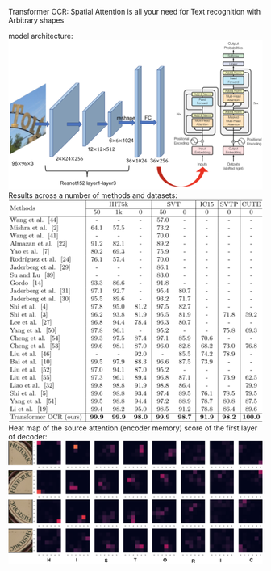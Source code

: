 Transformer OCR: Spatial Attention is all your need for Text recognition with Arbitrary shapes


model architecture:
![avatar](art.png)
Results across a number of methods and datasets:
![avatar](result.png)
Heat map of the source attention (encoder memory) score of the first layer of decoder:
![avatar](heatmap.png)

